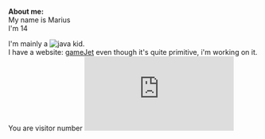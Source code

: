 **About me:**<br/>
My name is Marius<br/>
I'm 14<br/>

I'm mainly a ![java](https://imgr.search.brave.com/Nw819JIssCiTDQlIQtlzbbx9b2I4Ww9oBKc0syqe_7I/fit/57/88/no/1/aHR0cDovL3d3dy5i/ZXN0Z3JhcGguY29t/L2dpZnMvaW5mby9q/YXZhL2phdmEtMDMu/Z2lm.gif) kid.   
I have a website: [gameJet](https://games.gameJet.repl.co) even though it's
quite primitive, i'm working on it.
You are visitor number ![visitor](https://www.webfreecounter.com/hit.php?id=geefanna&nd=7&style=80)
